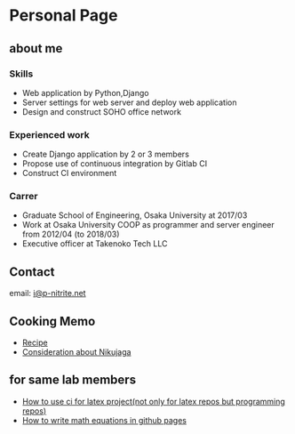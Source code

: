# Personal Page

## about me
### Skills
* Web application by Python,Django
* Server settings for web server and deploy web application
* Design and construct SOHO office network

### Experienced work
* Create Django application by 2 or 3 members
* Propose use of continuous integration by Gitlab CI
* Construct CI environment

### Carrer
* Graduate School of Engineering, Osaka University  at 2017/03
* Work at Osaka University COOP as programmer and server engineer from 2012/04 (to 2018/03)
* Executive officer at Takenoko Tech LLC

## Contact
email: i@p-nitrite.net


## Cooking Memo
* [Recipe](https://kalium40.github.io/recipe/)
* [Consideration about Nikujaga](https://kalium40.github.io/nikujaga/)




## for same lab members

* [How to use ci for latex project(not only for latex repos but programming repos)](how_to_ci.md)
* [How to write math equations in github pages](how_to_write_math_equations.md)
